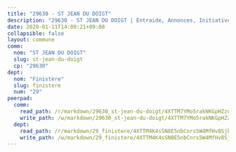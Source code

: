 ```yaml
---
title: "29630 - ST JEAN DU DOIGT"
description: "29630 - ST JEAN DU DOIGT | Entraide, Annonces, Initiatives"
date: 2020-01-11T14:09:21+09:00
collapsible: false
layout: commune
comm:
  nom: "ST JEAN DU DOIGT"
  slug: st-jean-du-doigt
  cp: "29630"
dept:
  nom: "Finistère"
  slug: finistere
  num: "29"
peerpad:
  comm:
    read_path: /r/markdown/29630_st-jean-du-doigt/4XTTM7YMo5rakNKGpHZzu5zK5Dvu9wWUGpWxnRUqKrrzyJCa9
    write_path: /w/markdown/29630_st-jean-du-doigt/4XTTM7YMo5rakNKGpHZzu5zK5Dvu9wWUGpWxnRUqKrrzyJCa9-K3TgTgEz6cmFX9pwLaJhj3ZJyxzCookncmFUFXYtpuy5gagheiCBC7nCBgokDdDRiaKBzdbwtKjQGX8gPGrnLBckrrjLVm2MmrCDryQsj1hUcaTAug6g14fRdHHu9o8mw7CzqBtq
  dept:
    read_path: /r/markdown/29_finistere/4XTTM4K4sSN8E5nbCnrs5W4MfHv8SjkZXZkMiZwJKZCUFreuC
    write_path: /w/markdown/29_finistere/4XTTM4K4sSN8E5nbCnrs5W4MfHv8SjkZXZkMiZwJKZCUFreuC-K3TgUmttHvLKDBu5vxQ3oPzTia91UxXiaB3vEFjsHJiDiJD9aQfr6ibvcPa75Eo3oX7ob78s9tVxCKrtPM9bLAmDziVCSFjEgZbp3rqL8Ji8Q5aZhxfTcqkGX75WxHS6TQxtiQQ6
---
```



